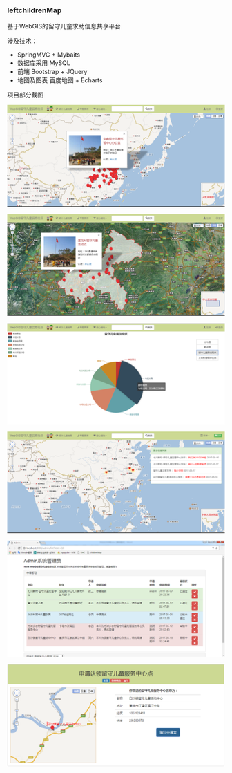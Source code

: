 ### leftchildrenMap
基于WebGIS的留守儿童求助信息共享平台


涉及技术：
- SpringMVC + Mybaits
- 数据库采用 MySQL
- 前端 Bootstrap + JQuery
- 地图及图表  百度地图 + Echarts

项目部分截图

![主界面1](https://github.com/LiuKay/leftchildrenMap/blob/master/img-folder/主界面1.png)

![](https://github.com/LiuKay/leftchildrenMap/blob/master/img-folder/主界面2.png)

![](https://github.com/LiuKay/leftchildrenMap/blob/master/img-folder/居住现状饼图.png)

![](https://github.com/LiuKay/leftchildrenMap/blob/master/img-folder/浏览需求信息1.png)

![](https://github.com/LiuKay/leftchildrenMap/blob/master/img-folder/审核1.png)

![](https://github.com/LiuKay/leftchildrenMap/blob/master/img-folder/申请认领1.png)





